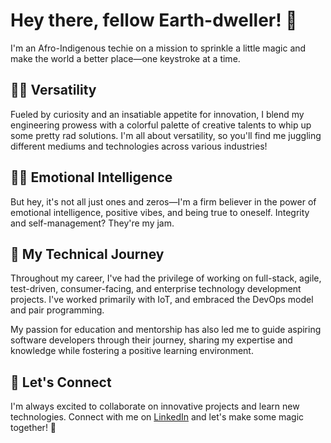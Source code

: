 # Hey there, fellow Earth-dweller! 👋

I'm an Afro-Indigenous techie on a mission to sprinkle a little magic and make the world a better place—one keystroke at a time.

## 🤹‍♀️ Versatility

Fueled by curiosity and an insatiable appetite for innovation, I blend my engineering prowess with a colorful palette of creative talents to whip up some pretty rad solutions. I'm all about versatility, so you'll find me juggling different mediums and technologies across various industries!

## 🧠💖 Emotional Intelligence

But hey, it's not all just ones and zeros—I'm a firm believer in the power of emotional intelligence, positive vibes, and being true to oneself. Integrity and self-management? They're my jam.

## 🚀 My Technical Journey

Throughout my career, I've had the privilege of working on full-stack, agile, test-driven, consumer-facing, and enterprise technology development projects. I've worked primarily with IoT, and embraced the DevOps model and pair programming.

My passion for education and mentorship has also led me to guide aspiring software developers through their journey, sharing my expertise and knowledge while fostering a positive learning environment.

## 🌟 Let's Connect

I'm always excited to collaborate on innovative projects and learn new technologies. Connect with me on [LinkedIn]([https://www.linkedin.com/in/your-profile](https://www.linkedin.com/in/materdev/)) and let's make some magic together! 🌟
